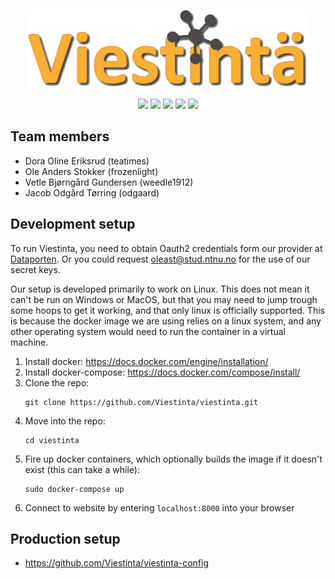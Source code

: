 <p align="center">
  <a href="https://viestinta.eu">
    <img src="https://github.com/Viestinta/viestinta/blob/master/src/static/images/logo_shadow.png" width="448">
  </a>
</p>

<p align="center">
  <a title="Code Style" href="https://standardjs.com"><img src="https://img.shields.io/badge/code_style-standard-brightgreen.svg"></a>
  <a title="Build Status" href="https://drone.viestinta.eu/Viestinta/viestinta"><img src="https://drone.viestinta.eu/api/badges/Viestinta/viestinta/status.svg"></a>
  <a title="Code Coverage" href="https://codecov.io/gh/Viestinta/viestinta"><img src= "https://codecov.io/gh/Viestinta/viestinta/branch/master/graph/badge.svg"></a>
  <a title="License" href="https://github.com/Viestinta/viestinta/blob/master/LICENSE.md"><img src="https://img.shields.io/badge/license-GPLv3-blue.svg"></a>
  <a title="Website" href="https://viestinta.eu/"><img src="https://img.shields.io/badge/website-viestinta.eu-orange.svg"></a>
</p>

## Team members
* Dora Oline Eriksrud (teatimes)
* Ole Anders Stokker (frozenlight)
* Vetle Bjørngård Gundersen (weedle1912)
* Jacob Odgård Tørring (odgaard)

## Development setup

To run Viestinta, you need to obtain Oauth2 credentials form our provider at <a href="https://dashboard.dataporten.no">Dataporten<a>.
Or you could request <a href="mailto:oleast@stud.ntnu.no">oleast@stud.ntnu.no<a> for the use of our secret keys.

Our setup is developed primarily to work on Linux.
This does not mean it can't be run on Windows or MacOS, but that you may need to jump trough some hoops to get it working, and that only linux is officially supported.
This is because the docker image we are using relies on a linux system, and any other operating system would need to run the container in a virtual machine.

1. Install docker: https://docs.docker.com/engine/installation/
2. Install docker-compose: https://docs.docker.com/compose/install/
3. Clone the repo: 
    ```
    git clone https://github.com/Viestinta/viestinta.git
    ```
4. Move into the repo: 
    ```
    cd viestinta
    ```
5. Fire up docker containers, which optionally builds the image if it doesn't exist (this can take a while):
    ```
    sudo docker-compose up
    ```
6. Connect to website by entering `localhost:8000` into your browser

## Production setup
* https://github.com/Viestinta/viestinta-config
